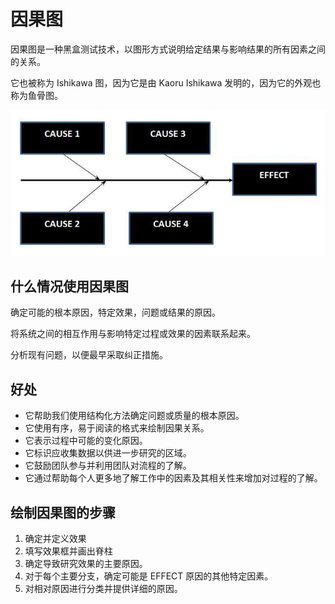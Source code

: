 # 因果图

因果图是一种黑盒测试技术，以图形方式说明给定结果与影响结果的所有因素之间的关系。

它也被称为 Ishikawa 图，因为它是由 Kaoru Ishikawa 发明的，因为它的外观也称为鱼骨图。

![因果图](../screenshot/2019-05-28-14-43-53.png)

## 什么情况使用因果图

确定可能的根本原因，特定效果，问题或结果的原因。

将系统之间的相互作用与影响特定过程或效果的因素联系起来。

分析现有问题，以便最早采取纠正措施。

## 好处

* 它帮助我们使用结构化方法确定问题或质量的根本原因。
* 它使用有序，易于阅读的格式来绘制因果关系。
* 它表示过程中可能的变化原因。
* 它标识应收集数据以供进一步研究的区域。
* 它鼓励团队参与并利用团队对流程的了解。
* 它通过帮助每个人更多地了解工作中的因素及其相关性来增加对过程的了解。

## 绘制因果图的步骤

1. 确定并定义效果
1. 填写效果框并画出脊柱
1. 确定导致研究效果的主要原因。
1. 对于每个主要分支，确定可能是 EFFECT 原因的其他特定因素。
1. 对相对原因进行分类并提供详细的原因。
